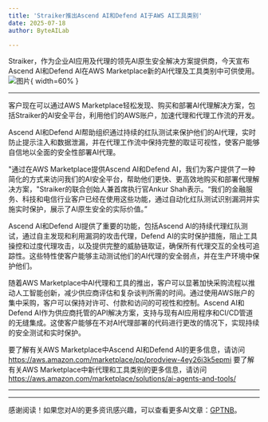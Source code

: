 ```yaml
---
title: 'Straiker推出Ascend AI和Defend AI于AWS AI工具类别'
date: 2025-07-18
author: ByteAILab

---
```


Straiker，作为企业AI应用及代理的领先AI原生安全解决方案提供商，今天宣布Ascend AI和Defend AI在AWS Marketplace新的AI代理及工具类别中可供使用。![图片](https://ai-techpark.com/wp-content/uploads/Straiker-Laun.jpg){ width=60% }

---
客户现在可以通过AWS Marketplace轻松发现、购买和部署AI代理解决方案，包括Straiker的AI安全平台，利用他们的AWS账户，加速代理和代理工作流的开发。

Ascend AI和Defend AI帮助组织通过持续的红队测试来保护他们的AI代理，实时防止提示注入和数据泄漏，并在代理工作流中保持完整的取证可视性，使客户能够自信地以全面的安全性部署AI代理。

"通过在AWS Marketplace提供Ascend AI和Defend AI，我们为客户提供了一种简化的方式来访问我们的AI安全平台，帮助他们更快、更高效地购买和部署代理解决方案，"Straiker的联合创始人兼首席执行官Ankur Shah表示。“我们的金融服务、科技和电信行业客户已经在使用这些功能，通过自动化红队测试识别漏洞并实施实时保护，展示了AI原生安全的实际价值。”

Ascend AI和Defend AI提供了重要的功能，包括Ascend AI的持续代理红队测试，通过自主发现和利用漏洞的攻击代理，Defend AI的实时保护措施，阻止工具操控和过度代理攻击，以及提供完整的威胁链取证，确保所有代理交互的全栈可追踪性。这些特性使客户能够主动测试他们的AI代理的安全弱点，并在生产环境中保护他们。

随着AWS Marketplace中AI代理和工具的推出，客户可以显著加快采购流程以推动人工智能创新，减少供应商评估和复杂谈判所需的时间。通过使用AWS账户的集中采购，客户可以保持对许可、付款和访问的可视性和控制。Ascend AI和Defend AI作为供应商托管的API解决方案，支持与现有AI应用程序和CI/CD管道的无缝集成。这使客户能够在不对AI代理部署的代码进行更改的情况下，实现持续的安全测试和实时保护。

要了解有关AWS Marketplace中Ascend AI和Defend AI的更多信息，请访问 https://aws.amazon.com/marketplace/pp/prodview-4ey26i3k5epmi
要了解有关AWS Marketplace中新代理和工具类别的更多信息，请访问 https://aws.amazon.com/marketplace/solutions/ai-agents-and-tools/

---
---
感谢阅读！如果您对AI的更多资讯感兴趣，可以查看更多AI文章：[GPTNB](https://gptnb.com)。